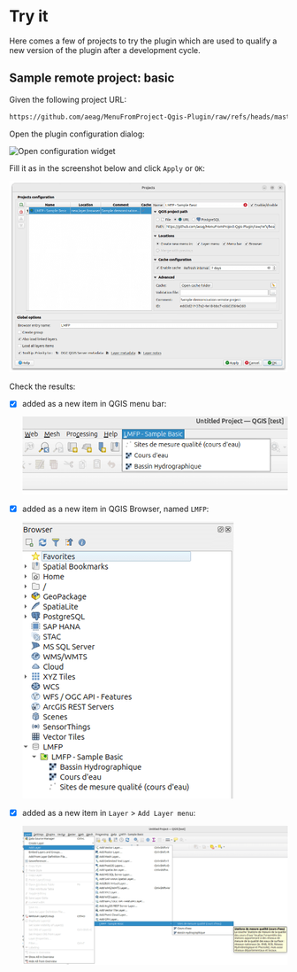 # Try it

Here comes a few of projects to try the plugin which are used to qualify a new version of the plugin after a development cycle.

## Sample remote project: basic

Given the following project URL:

```txt
https://github.com/aeag/MenuFromProject-Qgis-Plugin/raw/refs/heads/master/tests/projects/aeag-tiny.qgz
```

Open the plugin configuration dialog:

![Open configuration widget](../../static/config_window_access_en.png)

Fill it as in the screenshot below and click `Apply` or `OK`:

![Configuration - Sample basic URL](../../static/demo_sample_basic_setup.png)

Check the results:

- [x] added as a new item in QGIS menu bar:

    ![Sample basic - Result in QGIS menu bar](../../static/demo_sample_basic_result_menu_bar.png)

- [x] added as a new item in QGIS Browser, named `LMFP`:

    ![Sample basic - Result in QGIS Browser](../../static/demo_sample_basic_result_browser.png)

- [x] added as a new item in `Layer` > `Add Layer menu`:

    ![Sample basic - Result in Layer menu](../../static/demo_sample_basic_result_menu_layer_add.png)
